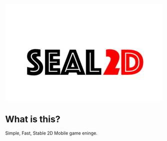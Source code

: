 ![alt text](https://github.com/tangyiyang/seal2d/blob/master/example/hello-world/res/seal2d-opacity.png?raw=true)



# What is this?
Simple, Fast, Stable 2D Mobile game eninge.
